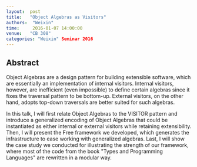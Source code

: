 ```yaml
--- 
layout:  post 
title:   "Object Algebras as Visitors"
authors:  "Weixin"
time:     2016-01-07 14:00:00
venue:   "CB 308"
categories: "Weixin" Seminar 2016
--- 
```

## Abstract

Object Algebras are a design pattern for building extensible software,
which are essentially an implementation of internal visitors.
Internal visitors, however, are inefficient (even impossible) to
define certain algebras since it fixes the traversal pattern to be
bottom-up.  External visitors, on the other hand, adopts top-down
traversals are better suited for such algebras.

In this talk, I will first relate Object Algebras to the VISITOR
pattern and introduce a generalized encoding of Object Algebras that
could be instantiated as either internal or external visitors while
retaining extensibility.  Then, I will present the Free framework we
developed, which generates the infrastructure to ease working with
generalized algebras.  Last, I will show the case study we conducted
for illustrating the strength of our framework, where most of the code
from the book "Types and Programming Languages" are rewritten in a
modular way.

